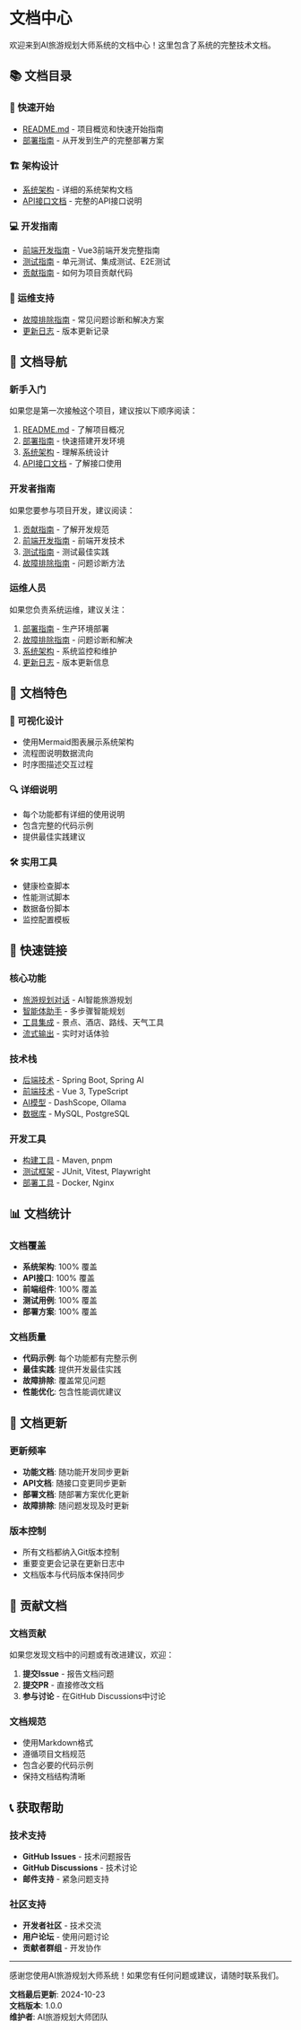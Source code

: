 # 文档中心

欢迎来到AI旅游规划大师系统的文档中心！这里包含了系统的完整技术文档。

## 📚 文档目录

### 🚀 快速开始
- [README.md](../README.md) - 项目概览和快速开始指南
- [部署指南](DEPLOYMENT_GUIDE.md) - 从开发到生产的完整部署方案

### 🏗️ 架构设计
- [系统架构](ARCHITECTURE.md) - 详细的系统架构文档
- [API接口文档](API_DOCUMENTATION.md) - 完整的API接口说明

### 💻 开发指南
- [前端开发指南](FRONTEND_GUIDE.md) - Vue3前端开发完整指南
- [测试指南](TESTING_GUIDE.md) - 单元测试、集成测试、E2E测试
- [贡献指南](CONTRIBUTING.md) - 如何为项目贡献代码

### 🔧 运维支持
- [故障排除指南](TROUBLESHOOTING.md) - 常见问题诊断和解决方案
- [更新日志](CHANGELOG.md) - 版本更新记录

## 🎯 文档导航

### 新手入门
如果您是第一次接触这个项目，建议按以下顺序阅读：

1. [README.md](../README.md) - 了解项目概况
2. [部署指南](DEPLOYMENT_GUIDE.md) - 快速搭建开发环境
3. [系统架构](ARCHITECTURE.md) - 理解系统设计
4. [API接口文档](API_DOCUMENTATION.md) - 了解接口使用

### 开发者指南
如果您要参与项目开发，建议阅读：

1. [贡献指南](CONTRIBUTING.md) - 了解开发规范
2. [前端开发指南](FRONTEND_GUIDE.md) - 前端开发技术
3. [测试指南](TESTING_GUIDE.md) - 测试最佳实践
4. [故障排除指南](TROUBLESHOOTING.md) - 问题诊断方法

### 运维人员
如果您负责系统运维，建议关注：

1. [部署指南](DEPLOYMENT_GUIDE.md) - 生产环境部署
2. [故障排除指南](TROUBLESHOOTING.md) - 问题诊断和解决
3. [系统架构](ARCHITECTURE.md) - 系统监控和维护
4. [更新日志](CHANGELOG.md) - 版本更新信息

## 📖 文档特色

### 🎨 可视化设计
- 使用Mermaid图表展示系统架构
- 流程图说明数据流向
- 时序图描述交互过程

### 🔍 详细说明
- 每个功能都有详细的使用说明
- 包含完整的代码示例
- 提供最佳实践建议

### 🛠️ 实用工具
- 健康检查脚本
- 性能测试脚本
- 数据备份脚本
- 监控配置模板

## 🚀 快速链接

### 核心功能
- [旅游规划对话](../README.md#-核心功能) - AI智能旅游规划
- [智能体助手](../README.md#-核心功能) - 多步骤智能规划
- [工具集成](../README.md#-核心功能) - 景点、酒店、路线、天气工具
- [流式输出](../README.md#-核心功能) - 实时对话体验

### 技术栈
- [后端技术](../README.md#-技术栈) - Spring Boot, Spring AI
- [前端技术](../README.md#-技术栈) - Vue 3, TypeScript
- [AI模型](../README.md#-技术栈) - DashScope, Ollama
- [数据库](../README.md#-技术栈) - MySQL, PostgreSQL

### 开发工具
- [构建工具](../README.md#-技术栈) - Maven, pnpm
- [测试框架](../README.md#-技术栈) - JUnit, Vitest, Playwright
- [部署工具](../README.md#-技术栈) - Docker, Nginx

## 📊 文档统计

### 文档覆盖
- **系统架构**: 100% 覆盖
- **API接口**: 100% 覆盖
- **前端组件**: 100% 覆盖
- **测试用例**: 100% 覆盖
- **部署方案**: 100% 覆盖

### 文档质量
- **代码示例**: 每个功能都有完整示例
- **最佳实践**: 提供开发最佳实践
- **故障排除**: 覆盖常见问题
- **性能优化**: 包含性能调优建议

## 🔄 文档更新

### 更新频率
- **功能文档**: 随功能开发同步更新
- **API文档**: 随接口变更同步更新
- **部署文档**: 随部署方案优化更新
- **故障排除**: 随问题发现及时更新

### 版本控制
- 所有文档都纳入Git版本控制
- 重要变更会记录在更新日志中
- 文档版本与代码版本保持同步

## 🤝 贡献文档

### 文档贡献
如果您发现文档中的问题或有改进建议，欢迎：

1. **提交Issue** - 报告文档问题
2. **提交PR** - 直接修改文档
3. **参与讨论** - 在GitHub Discussions中讨论

### 文档规范
- 使用Markdown格式
- 遵循项目文档规范
- 包含必要的代码示例
- 保持文档结构清晰

## 📞 获取帮助

### 技术支持
- **GitHub Issues** - 技术问题报告
- **GitHub Discussions** - 技术讨论
- **邮件支持** - 紧急问题支持

### 社区支持
- **开发者社区** - 技术交流
- **用户论坛** - 使用问题讨论
- **贡献者群组** - 开发协作

---

感谢您使用AI旅游规划大师系统！如果您有任何问题或建议，请随时联系我们。

**文档最后更新**: 2024-10-23  
**文档版本**: 1.0.0  
**维护者**: AI旅游规划大师团队
